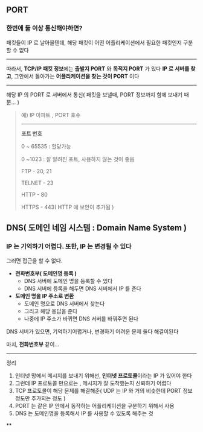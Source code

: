 ## PORT

### 한번에 둘 이상 통신해야하면?

패킷들이 IP 로 날아올텐데, 해당 패킷이 어떤 어플리케이션에서
필요한 패킷인지 구분할 수 없다

*** 

따라서, **TCP/IP 패킷 정보**에는 **출발지 PORT** 와 **목적지 PORT** 가 있다
**IP 로 서버를 찾고**, 그안에서 돌아가는 **어플리케이션을 찾는 것이 PORT** 이다

***

해당 IP 의 PORT 로 서버에서 통신( 패킷을 보낼때, PORT 정보까지 함께 보내기 때문... )

> 예) IP 아파트 , PORT 호수
> ***
> **포트 번호**
> 
> 0 ~ 65535 : 할당가능
> 
> 0 ~1023   : 잘 알려진 포트, 사용하지 않는 것이 좋음
>
> FTP - 20, 21
> 
> TELNET - 23
> 
> HTTP - 80
> 
> HTTPS - 443( HTTP 에 보안이 추가됨 )


## DNS( 도메인 네임 시스템 : Domain Name System )

### IP 는 기억하기 어렵다. 또한, IP 는 변경될 수 있다

그러면 접근을 할 수 없다.

* **전화번호부( 도메인명 등록 )**
  * DNS 서버에 도메인 명을 등록할 수 있다 
  * DNS 서버에 등록을 해두면 DNS 서버에서 IP 를 준다
* **도메인 명을 IP 주소로 변환**
  * 도메인 명으로 DNS 서버에서 찾는다
  * 그리고 해당 응답을 준다
  * 나중에 IP 주소가 바뀌면 DNS 서버를 바꿔주면 된다

DNS 서버가 있으면, 기억하기어렵거나, 변경하기 어려운 문제 둘다 해결이된다

마치, **전화번호부** 같이...

***

정리

1. 인터넷 망에서 메시지를 보내기 위해선, **인터넷 프로토콜**이라는 IP 가 있어야 한다
2. 그런데 IP 프로토콜 만으로는 , 메시지가 잘 도착했는지 신뢰하기 어렵다
3. TCP 프로토콜이 해당 문제를 해결해준( UDP 는 IP 와 거의 비슷한데 PORT 정보정도만 추가되는 정도 )
4. PORT 는 같은 IP 안에서 동작하는 어플리케이션을 구분하기 위해서 사용
5. DNS 는 도메인명을 등록해서 IP 를 사용할 수 있도록 해주는 것

**